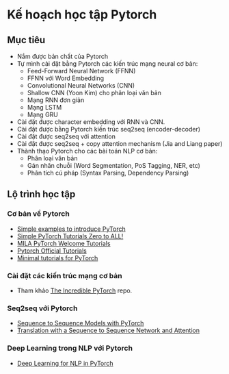 # Kế hoạch học tập Pytorch

## Mục tiêu

- Nắm được bản chất của Pytorch
- Tự mình cài đặt bằng Pytorch các kiến trúc mạng neural cơ bản:
    + Feed-Forward Neural Network (FFNN)
    + FFNN với Word Embedding
    + Convolutional Neural Networks (CNN)
    + Shallow CNN (Yoon Kim) cho phân loại văn bản
    + Mạng RNN đơn giản
    + Mạng LSTM
    + Mạng GRU
- Cài đặt được character embedding với RNN và CNN.
- Cài đặt được bằng Pytorch kiến trúc seq2seq (encoder-decoder)
- Cài đặt được seq2seq với attention
- Cài đặt được seq2seq + copy attention mechanism (Jia and Liang paper)
- Thành thạo Pytorch cho các bài toán NLP cơ bản:
    + Phân loại văn bản
    + Gán nhãn chuỗi (Word Segmentation, PoS Tagging, NER, etc)
    + Phân tích cú pháp (Syntax Parsing, Dependency Parsing)

## Lộ trình học tập

### Cơ bản về Pytorch

- [Simple examples to introduce PyTorch](https://github.com/jcjohnson/pytorch-examples)
- [Simple PyTorch Tutorials Zero to ALL!](https://github.com/hunkim/PyTorchZeroToAll)
- [MILA PyTorch Welcome Tutorials](https://github.com/mila-udem/welcome_tutorials)
- [Pytorch Official Tutorials](http://pytorch.org/tutorials/)
- [Minimal tutorials for PyTorch](https://github.com/vinhkhuc/PyTorch-Mini-Tutorials)

### Cài đặt các kiến trúc mạng cơ bản

- Tham khảo [The Incredible PyTorch](https://github.com/ritchieng/the-incredible-pytorch) repo.

### Seq2seq với Pytorch

- [Sequence to Sequence Models with PyTorch](https://github.com/MaximumEntropy/Seq2Seq-PyTorch)
- [Translation with a Sequence to Sequence Network and Attention](https://github.com/spro/practical-pytorch/blob/master/seq2seq-translation/seq2seq-translation.ipynb)

### Deep Learning trong NLP với Pytorch

- [Deep Learning for NLP in PyTorch](https://github.com/rguthrie3/DeepLearningForNLPInPytorch)